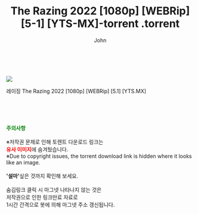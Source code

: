 ﻿---
layout: post
title:  "                   The Razing 2022 [1080p] [WEBRip] [5-1] [YTS-MX]-torrent                .torrent"
author: John
categories: [ 영화 ]
tags: [  ]
image: https://torrentrj58.com/uploadfile/full/b03cfd128fba238d0e9770598f7c5a95663f135e.jpg 
description: "                   The Razing 2022 [1080p] [WEBRip] [5-1] [YTS-MX]-torrent                 torrent 정보 공유"
toc: true
toc_sticky: true
---

<br>
<p><img src="https://torrentrj58.com/uploadfile/full/b03cfd128fba238d0e9770598f7c5a95663f135e.jpg"/></p>
 레이징 The Razing 2022 [1080p] [WEBRip] [5.1] [YTS.MX]  
    
<br><br><br>
<p data-ke-size="size16"><b><span style="color: green;">주의사항</span></b><br /><br />※저작권 문제로 인해 토렌트 다운로드 링크는<br /><b><span style="color: red;">유사 이미지</span></b>에 숨겨뒀습니다.<br />※Due to copyright issues, the torrent download link is hidden where it looks like an image.<br /><br /><b>'설마'</b>싶은 것까지 확인해 보세요.<br /><br />숨김링크 클릭 시 마그넷 나타나지 않는 것은<br />저작권으로 인한 링크만료 자료로<br />1시간 간격으로 봇에 의해 마그넷 주소 갱신됩니다.</p>
